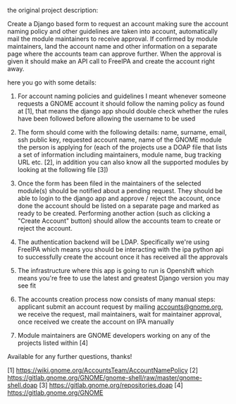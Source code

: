 the original project description:

Create a Django based form to request an account making sure the
account naming policy and other guidelines are taken into account,
automatically mail the module maintainers to receive approval. If
confirmed by module maintainers, land the account name and other
information on a separate page where the accounts team can approve
further. When the approval is given it should make an API call to
FreeIPA and create the account right away.

here you go with some details:

1. For account naming policies and guidelines I meant whenever someone
requests a GNOME account it should follow the naming policy as found
at [1], that means the django app should double check whether the
rules have been followed before allowing the username to be used

2. The form should come with the following details: name, surname,
email, ssh public key, requested account name, name of the GNOME
module the person is applying for (each of the projects use a DOAP
file that lists a set of information including maintainers, module
name, bug tracking URL etc. [2], in addition you can also know all the
supported modules by looking at the following file [3])

3. Once the form has been filed in the maintainers of the selected
module(s) should be notified about a pending request. They should be
able to login to the django app and approve / reject the account, once
done the account should be listed on a separate page and marked as
ready to be created. Performing another action (such as clicking a
"Create Account" button) should allow the accounts team to create or
reject the account.

4. The authentication backend will be LDAP. Specifically we're using
FreeIPA which means you should be interacting with the ipa python api
to successfully create the account once it has received all the
approvals

5. The infrastructure where this app is going to run is Openshift
which means you're free to use the latest and greatest Django version
you may see fit

6. The accounts creation process now consists of many manual steps:
applicant submit an account request by mailing accounts@gnome.org, we
receive the request, mail maintainers, wait for maintainer approval,
once received we create the account on IPA manually

7. Module maintainers are GNOME developers working on any of the
projects listed within [4]

Available for any further questions, thanks!


[1] https://wiki.gnome.org/AccountsTeam/AccountNamePolicy
[2] https://gitlab.gnome.org/GNOME/gnome-shell/raw/master/gnome-shell.doap
[3] https://gitlab.gnome.org/repositories.doap
[4] https://gitlab.gnome.org/GNOME

